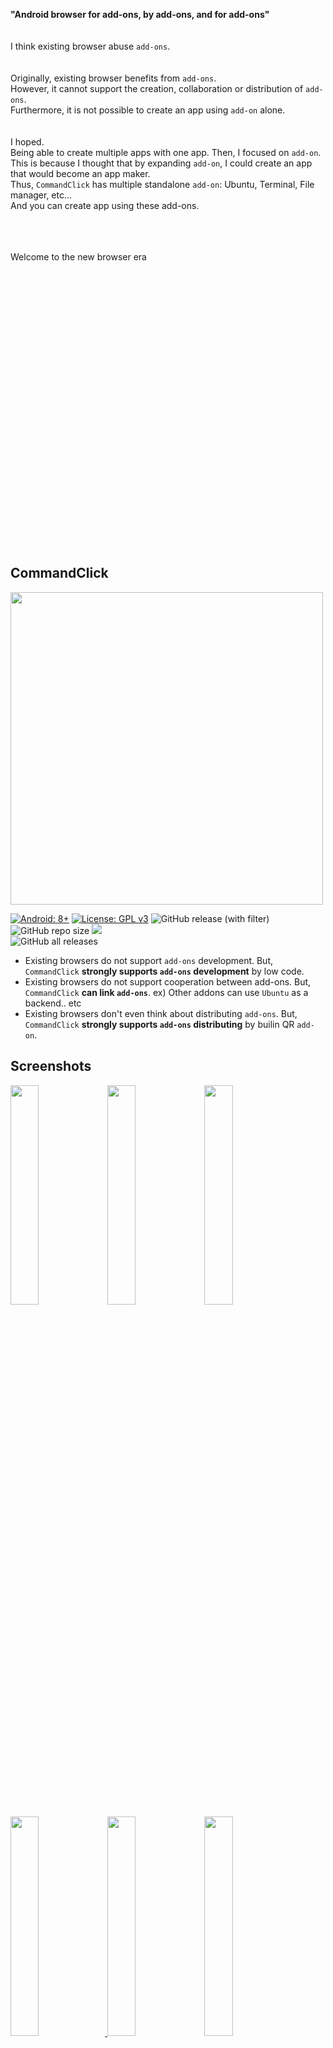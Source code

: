 


<br>    
<br>
<br>
<br>
<br>    
<br>
<br>
<br>

**"Android browser for add-ons, by add-ons, and for add-ons"**
<br>
<br>
<br>
I think existing browser abuse `add-ons`.  
<br>
<br>
Originally, existing browser benefits from `add-ons`.   
However, it cannot support the creation, collaboration or distribution of `add-ons`.   
Furthermore, it is not possible to create an app using `add-on` alone.  
<br>
<br>
I hoped.   
Being able to create multiple apps with one app. Then, I focused on `add-on`.   
This is because I thought that by expanding `add-on`, I could create an app that would become an app maker.  
Thus, `CommandClick` has multiple standalone `add-on`: Ubuntu, Terminal, File manager, etc...  
And you can create app using these add-ons.  
<br>
<br>
<br>

Welcome to the new browser era 

<br>
<br>
<br>
<br>
<br>
<br>
<br>    
<br>
<br>
<br>
<br>    
<br>
<br>
<br>
<br>    
<br>
<br>
<br>
<br>    
<br>
<br>
<br>
<br>    
<br>
<br>
<br>

CommandClick
----

<img src="https://github.com/puutaro/CommandClick/assets/55217593/e4e6f75b-a35e-47f1-bb41-144d8ea88185" width="500">  


[![Android: 8+](https://img.shields.io/badge/Android-8+-blueviolet.svg?style=popout&logo=android)]((https://opensource.org/licenses/MIT))
[![License: GPL v3](https://img.shields.io/badge/License-GPLv3-blue.svg)](https://www.gnu.org/licenses/gpl-3.0)
![GitHub release (with filter)](https://img.shields.io/github/v/release/puutaro/CommandClick)
![GitHub repo size](https://img.shields.io/github/repo-size/puutaro/CommandClick)
<img src="https://img.shields.io/endpoint?url=https://apt.izzysoft.de/fdroid/api/v1/shield/com.mirfatif.permissionmanagerx&label=IzzyOnDroid&cacheSeconds=86400">  
![GitHub all releases](https://img.shields.io/github/downloads/puutaro/CommandClick/total)  

- Existing browsers do not support `add-ons` development. But, `CommandClick` **strongly supports `add-ons` development** by low code.
- Existing browsers do not support cooperation between add-ons. But, `CommandClick` **can link `add-ons`**.  ex) Other addons can use `Ubuntu` as a backend.. etc  
- Existing browsers don't even think about distributing `add-ons`. But, `CommandClick` **strongly supports `add-ons` distributing** by builin QR `add-on`.


Screenshots
--------
<a href="https://github.com/puutaro/CommandClick/assets/55217593/1808e7c1-90a7-4ab2-9aaf-25fa3b10f322"><img src="https://github.com/puutaro/CommandClick/assets/55217593/1808e7c1-90a7-4ab2-9aaf-25fa3b10f322" width="30%" /></a>
<a href="https://github.com/puutaro/CommandClick/assets/55217593/2bed519f-1908-4d1d-bb75-4c455595998e"><img src="https://github.com/puutaro/CommandClick/assets/55217593/2bed519f-1908-4d1d-bb75-4c455595998e" width="30%" /></a>
<a href="https://github.com/puutaro/CommandClick/assets/55217593/2b04e38d-ba96-4194-85fc-d8302650bee6"><img src="https://github.com/puutaro/CommandClick/assets/55217593/2b04e38d-ba96-4194-85fc-d8302650bee6" width="30%" /></a>
<a href="https://github.com/puutaro/CommandClick/assets/55217593/101da895-a578-4667-b8e2-7728bbd9e568"><img src="https://github.com/puutaro/CommandClick/assets/55217593/101da895-a578-4667-b8e2-7728bbd9e568" width="30%" />
<a href="https://github.com/puutaro/CommandClick/assets/55217593/c8593de5-c408-4f05-ba5d-e611e6696537"><img src="https://github.com/puutaro/CommandClick/assets/55217593/c8593de5-c408-4f05-ba5d-e611e6696537" width="30%" /></a>
<a href="https://github.com/puutaro/commandclick-repository/assets/55217593/6f62911e-772c-4c04-8375-0998d1353612"><img src="https://github.com/puutaro/commandclick-repository/assets/55217593/6f62911e-772c-4c04-8375-0998d1353612" width="30%" /></a>
<!-- <a href="https://github.com/puutaro/CommandClick/assets/55217593/f4d1263e-c390-4e45-b26f-8ae103a4f73a"><img src="https://github.com/puutaro/CommandClick/assets/55217593/f4d1263e-c390-4e45-b26f-8ae103a4f73a" width="30%" /></a> -->
<!-- <a href="https://github.com/puutaro/CommandClick/assets/55217593/65aceaee-5f6e-418b-9423-26b39cf31ed5"><img src="https://github.com/puutaro/CommandClick/assets/55217593/65aceaee-5f6e-418b-9423-26b39cf31ed5" width="30%" /></a> -->
<!-- <a href="https://github.com/puutaro/CommandClick/assets/55217593/3f1df823-e4ee-45ff-aa2f-c17bec4752d7"><img src="https://github.com/puutaro/CommandClick/assets/55217593/3f1df823-e4ee-45ff-aa2f-c17bec4752d7" width="30%" /></a> -->


Addon Table
-----


<details>

<summary>Add-ons: <strong><code>Ubuntu</code></strong>, <code>Terminal</code>, ritch <code>QR</code> reader & creator, <code>youtube</code> player, file manager ...</summary>

<br>
<br>

`CommandClick` has multiple feature  by addon.   

<br>

Detail is bellow.

<br>

- In `CommandClick`, call addon `fannel`.

<br>


| Janre | builtin fannel(addon) / external fannel(addon) name |
| ------- | ---------------- |
| History oriented Web browser | builtin |  
| AdBlock | builtin |  
| QR reader | [builtin](https://github.com/puutaro/CommandClick/blob/master/USAGE.md#scan-qr)  |  
| File transfer | [builtin](https://github.com/puutaro/CommandClick/blob/master/USAGE.md#image-long-click) by QR reader <br> [fileManager.js](https://github.com/puutaro/fileManager) | 
| Addon store | [builtin](https://github.com/puutaro/CommandClick/blob/master/USAGE.md#install-fannel) <br> [fannelStore.js](https://github.com/puutaro/fannelStore) |  
| Browser menu | [builtin](https://github.com/puutaro/selectTyper) |  
| Ubuntu22.04 | builtin after [installing](https://github.com/puutaro/CommandClick?tab=readme-ov-file#setup-ubuntu-addon) | 
| Ubuntu terminal | builtin after [installing ubuntu](https://github.com/puutaro/CommandClick?tab=readme-ov-file#setup-ubuntu-addon) <br> [sshTerminal.js](https://github.com/puutaro/sshTerminal) |  
| Termux client | [cmdMusicPlayer.js](https://github.com/puutaro/cmdMusicPlayer)  <br> [cmdYoutuber.js](https://github.com/puutaro/cmdYoutuber) | 
| Music player | [cmdMusicPlayer.js](https://github.com/puutaro/cmdMusicPlayer) <br> [cmdMusicPlayerU.js](https://github.com/puutaro/cmdMusicPlayerU) |  
| Youtube scraping player | [cmdYoutuber.js](https://github.com/puutaro/cmdYoutuber) <br> [cmdYoutuberU.js](https://github.com/puutaro/cmdYoutuberU) |  
| Text to speech | textToSpeech.js (builtin) <br> [ttsPlsyer.js](https://github.com/puutaro/ttsPlayer) <br> [txtPdfViewer.js](https://github.com/puutaro/txtPdfViewer) <br> [newsSpeecher.js](https://github.com/puutaro/newsSpeecher)   |  
| Pdf viewer |  [txtPdfViewer.js](https://github.com/puutaro/txtPdfViewer) <br> [ctsvViewer.js](https://github.com/puutaro/ctsvViewer) |
| News scraping | [newsSpeecher.js](https://github.com/puutaro/newsSpeecher) |
| Google calendar register | [gCalendarFormatter.js](https://github.com/puutaro/gCalendarFormatter) |
| Clip board formater | [clipFormatMaker.js](https://github.com/puutaro/clipFormatMaker) |  
| Train route seacher | [japanRouteSeacher.js](https://github.com/puutaro/japanRouteSearcher) |  
| File manager | [fileManager.js](https://github.com/puutaro/fileManager) |  
| Input support tool | [selectTyper.js](https://github.com/puutaro/selectTyper) |  
| Pocket web search | [webSearcher.js](https://github.com/puutaro/webSearcher) | 
| Gpt3.5 client | askGpt35.js (builtin) <br> [cmdGpt35.js](https://github.com/puutaro/cmdGpt35) |  
| Ascii art maker  | [image2AsciiArt.js](https://github.com/puutaro/image2AsciiArt) |  
| Gmail draft saver | [sendToGmail.js](https://github.com/puutaro/sendClipToGmail) |

</details>


App installation
-----  
- Android 8+

get it on bellow link  

<a href="https://github.com/puutaro/CommandClick/releases" target="_blank"><img src="https://img.shields.io/github/v/release/puutaro/CommandClick"  width="170"></a>　　

<a href="https://apt.izzysoft.de/fdroid/index/apk/com.puutaro.commandclick/" target="_blank"><img src="https://gitlab.com/IzzyOnDroid/repo/-/raw/master/assets/IzzyOnDroid.png" width="170"></a>　　

- This app not spyware.  Sometimes, it is detected by malware checkers because of the following.

> `ACCESS_FINE_LOCATION` -> Ths require WIFI setting via QR reader .  
> `READ_EXTERNAL_STORAGE` -> CommandClick base is file system.   
> This app data is saved to file. So, without this permission, CC is not feasible.

-> detail is [this issue](https://github.com/puutaro/CommandClick/issues/11)

[Recommend] Install WebView Canary
--------

By edge, webView javascript feature is limited.  
So, javascript not working, recommend to install [webView canary](https://play.google.com/store/apps/details?id=com.google.android.webview.canary&hl=ja&gl=US) or other.

- I found this case in samsung galaxy.  


Setup Ubuntu addon
------

<img src="https://github.com/puutaro/CommandClick/assets/55217593/2406d8eb-b836-43eb-8dd0-1169c954e64b" width="400">  

-> [More detail](https://github.com/puutaro/CommandClick/blob/master/USAGE.md#setup-ubuntu)


Usage
------

<p>-> <a href="https://github.com/puutaro/CommandClick/blob/master/USAGE.md" target="_blank">USAGE.md</a></p> 


For Addon developer
--------

### -> [Quick start shell](https://github.com/puutaro/quickStartShell?tab=readme-ov-file#installation)

### -> [Tutorial](https://github.com/puutaro/CommandClick/blob/master/TUTORIAL.md)

### -> [Reference](https://github.com/puutaro/CommandClick/blob/master/DEVELOPER.md)


Acknowledge
--------

Thanks to awesome [UserLand](https://github.com/CypherpunkArmory/UserLAnd) and [PRoot](https://github.com/proot-me/proot), which make this project possible.

